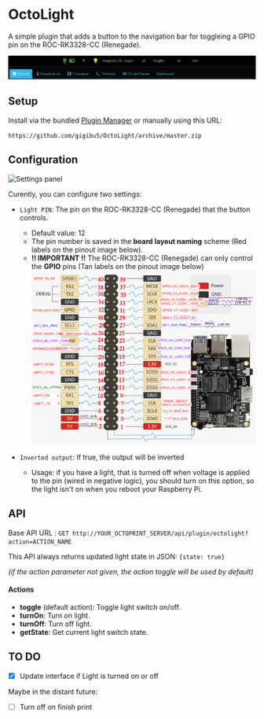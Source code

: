 # OctoLight
A simple plugin that adds a button to the navigation bar for toggleing a GPIO pin on the ROC-RK3328-CC (Renegade).

![WebUI interface](img/ksnip_20230905-170626.png)

## Setup
Install via the bundled [Plugin Manager](https://docs.octoprint.org/en/master/bundledplugins/pluginmanager.html)
or manually using this URL:

	https://github.com/gigibu5/OctoLight/archive/master.zip

## Configuration
![Settings panel](img/settings.png)

Curently, you can configure two settings:
- `Light PIN`: The pin on the ROC-RK3328-CC (Renegade) that the button controls.
	- Default value: 12
	- The pin number is saved in the **board layout naming** scheme (Red labels on the pinout image below).
	- **!! IMPORTANT !!** The ROC-RK3328-CC (Renegade) can only control the **GPIO** pins (Tan labels on the pinout image below)
	![ROC-RK3328-CC (Renegade) GPIO](img/pinout.png)
        
- `Inverted output`: If true, the output will be inverted
	- Usage: if you have a light, that is turned off when voltage is applied to the pin (wired in negative logic), you should turn on this option, so the light isn't on when you reboot your Raspberry Pi.

## API
Base API URL : `GET http://YOUR_OCTOPRINT_SERVER/api/plugin/octolight?action=ACTION_NAME`

This API always returns updated light state in JSON: `{state: true}`

_(if the action parameter not given, the action toggle will be used by default)_
#### Actions
- **toggle** (default action): Toggle light switch on/off.
- **turnOn**: Turn on light.
- **turnOff**: Turn off light.
- **getState**: Get current light switch state.

## TO DO
- [x] Update interface if Light is turned on or off

Maybe in the distant future:
- [ ] Turn off on finish print
